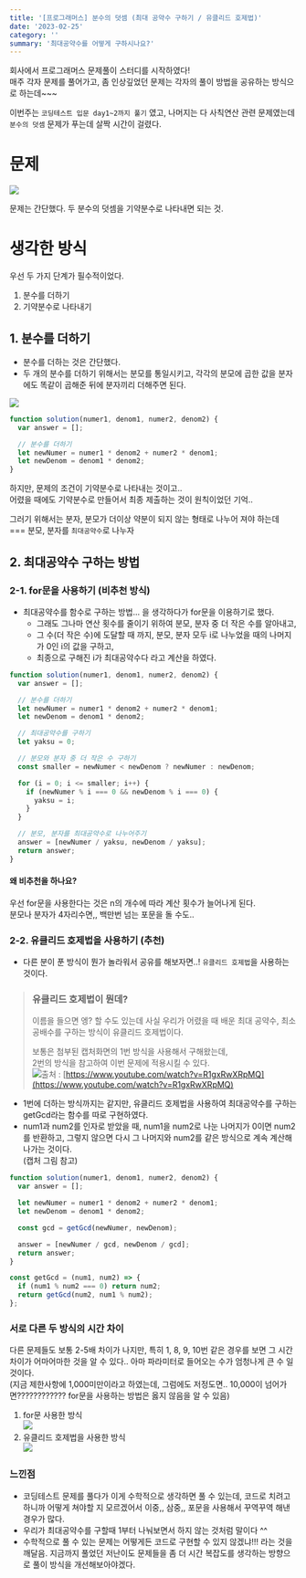 ```yaml
---
title: '[프로그래머스] 분수의 덧셈 (최대 공약수 구하기 / 유클리드 호제법)'
date: '2023-02-25'
category: ''
summary: '최대공약수를 어떻게 구하시나요?'
---
```


회사에서 프로그래머스 문제풀이 스터디를 시작하였다!  
매주 각자 문제를 풀어가고, 좀 인상깊었던 문제는 각자의 풀이 방법을 공유하는 방식으로 하는데~~~

이번주는 `코딩테스트 입문 day1~2까지 풀기` 였고, 나머지는 다 사칙연산 관련 문제였는데 `분수의 덧셈` 문제가 푸는데 살짝 시간이 걸렸다.

# 문제

![](https://velog.velcdn.com/images/jiwonyyy/post/1112faf9-75b1-41b4-a3a2-c0ced52eaf47/image.png)

문제는 간단했다. 두 분수의 덧셈을 기약분수로 나타내면 되는 것.

# 생각한 방식

우선 두 가지 단계가 필수적이었다.

1.  분수를 더하기
2.  기약분수로 나타내기

## 1\. 분수를 더하기

- 분수를 더하는 것은 간단했다.
- 두 개의 분수를 더하기 위해서는 분모를 통일시키고, 각각의 분모에 곱한 값을 분자에도 똑같이 곱해준 뒤에 분자끼리 더해주면 된다.

![](https://velog.velcdn.com/images/jiwonyyy/post/a665f994-80ad-477b-9e8a-0f94b959e9f8/image.png)

```js
function solution(numer1, denom1, numer2, denom2) {
  var answer = [];

  // 분수를 더하기
  let newNumer = numer1 * denom2 + numer2 * denom1;
  let newDenom = denom1 * denom2;
}
```

하지만, 문제의 조건이 기약분수로 나타내는 것이고..  
어렸을 때에도 기약분수로 만들어서 최종 제출하는 것이 원칙이었던 기억..

그러기 위해서는 분자, 분모가 더이상 약분이 되지 않는 형태로 나누어 져야 하는데  
\=== 분모, 분자를 `최대공약수`로 나누자

## 2\. 최대공약수 구하는 방법

### 2-1. for문을 사용하기 (비추천 방식)

- 최대공약수를 함수로 구하는 방법... 을 생각하다가 for문을 이용하기로 했다.
  - 그래도 그나마 연산 횟수를 줄이기 위하여 분모, 분자 중 더 작은 수를 알아내고,
  - 그 수(더 작은 수)에 도달할 때 까지, 분모, 분자 모두 i로 나누었을 때의 나머지가 0인 i의 값을 구하고,
  - 최종으로 구해진 i가 최대공약수다 라고 계산을 하였다.

```js
function solution(numer1, denom1, numer2, denom2) {
  var answer = [];

  // 분수를 더하기
  let newNumer = numer1 * denom2 + numer2 * denom1;
  let newDenom = denom1 * denom2;

  // 최대공약수를 구하기
  let yaksu = 0;

  // 분모와 분자 중 더 작은 수 구하기
  const smaller = newNumer < newDenom ? newNumer : newDenom;

  for (i = 0; i <= smaller; i++) {
    if (newNumer % i === 0 && newDenom % i === 0) {
      yaksu = i;
    }
  }

  // 분모, 분자를 최대공약수로 나누어주기
  answer = [newNumer / yaksu, newDenom / yaksu];
  return answer;
}
```

#### 왜 비추천을 하나요?

우선 for문을 사용한다는 것은 n의 개수에 따라 계산 횟수가 늘어나게 된다.  
분모나 분자가 4자리수면,, 백만번 넘는 포문을 돌 수도..

### 2-2. 유클리드 호제법을 사용하기 (추천)

- 다른 분이 푼 방식이 뭔가 놀라워서 공유를 해보자면..! `유클리드 호제법`을 사용하는 것이다.

> ### 유클리드 호제법이 뭔데?
>
> 이름을 들으면 엥? 할 수도 있는데 사실 우리가 어렸을 때 배운 최대 공약수, 최소 공배수를 구하는 방식이 유클리드 호제법이다.
>
> 보통은 첨부된 캡처화면의 1번 방식을 사용해서 구해왔는데,  
> 2번의 방식을 참고하여 이번 문제에 적용시킬 수 있다.  
> ![](https://velog.velcdn.com/images/jiwonyyy/post/041a490d-ebee-41d2-9840-617a427a0a1e/image.png)출처 : [https://www.youtube.com/watch?v=R1gxRwXRpMQ](https://www.youtube.com/watch?v=R1gxRwXRpMQ)

- 1번에 더하는 방식까지는 같지만, 유클리드 호제법을 사용하여 최대공약수를 구하는 getGcd라는 함수를 따로 구현하였다.
- num1과 num2를 인자로 받았을 때, num1을 num2로 나눈 나머지가 0이면 num2를 반환하고, 그렇지 않으면 다시 그 나머지와 num2를 같은 방식으로 계속 계산해 나가는 것이다.  
  (캡처 그림 참고)

```js
function solution(numer1, denom1, numer2, denom2) {
  var answer = [];

  let newNumer = numer1 * denom2 + numer2 * denom1;
  let newDenom = denom1 * denom2;

  const gcd = getGcd(newNumer, newDenom);

  answer = [newNumer / gcd, newDenom / gcd];
  return answer;
}

const getGcd = (num1, num2) => {
  if (num1 % num2 === 0) return num2;
  return getGcd(num2, num1 % num2);
};
```

### 서로 다른 두 방식의 시간 차이

다른 문제들도 보통 2-5배 차이가 나지만, 특히 1, 8, 9, 10번 같은 경우를 보면 그 시간 차이가 어마어마한 것을 알 수 있다.. 아마 파라미터로 들어오는 수가 엄청나게 큰 수 일 것이다.  
(지금 제한사항에 1,000미만이라고 하였는데, 그럼에도 저정도면.. 10,000이 넘어가면???????????? for문을 사용하는 방법은 옳지 않음을 알 수 있음)

1.  for문 사용한 방식  
    ![](https://velog.velcdn.com/images/jiwonyyy/post/e9f095e2-eca4-4c1a-be96-7b66aaaf9d98/image.png)
2.  유클리드 호제법을 사용한 방식  
    ![](https://velog.velcdn.com/images/jiwonyyy/post/c357c89f-c341-4f8f-aab7-57958c3c7727/image.png)

### 느낀점

- 코딩테스트 문제를 풀다가 이게 수학적으로 생각하면 풀 수 있는데, 코드로 치려고 하니까 어떻게 쳐야할 지 모르겠어서 이중,, 삼중,, 포문을 사용해서 꾸역꾸역 해낸 경우가 많다.
- 우리가 최대공약수를 구할때 1부터 나눠보면서 하지 않는 것처럼 말이다 ^^
- 수학적으로 풀 수 있는 문제는 어떻게든 코드로 구현할 수 있지 않겠냐!!! 라는 것을 깨달음. 지금까지 풀었던 저난이도 문제들을 좀 더 시간 복잡도를 생각하는 방향으로 풀이 방식을 개선해보아야겠다.
